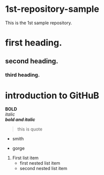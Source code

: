 # 1st-repository-sample
This is the 1st sample repository.
# first heading.
## second heading.
### third heading.
# introduction to GitHuB
**BOLD**\
*italic*\
***bold and italic***
> this is quote
* smith
- gorge
1. First list item
    - first nested list item
     - second nested list item
       
